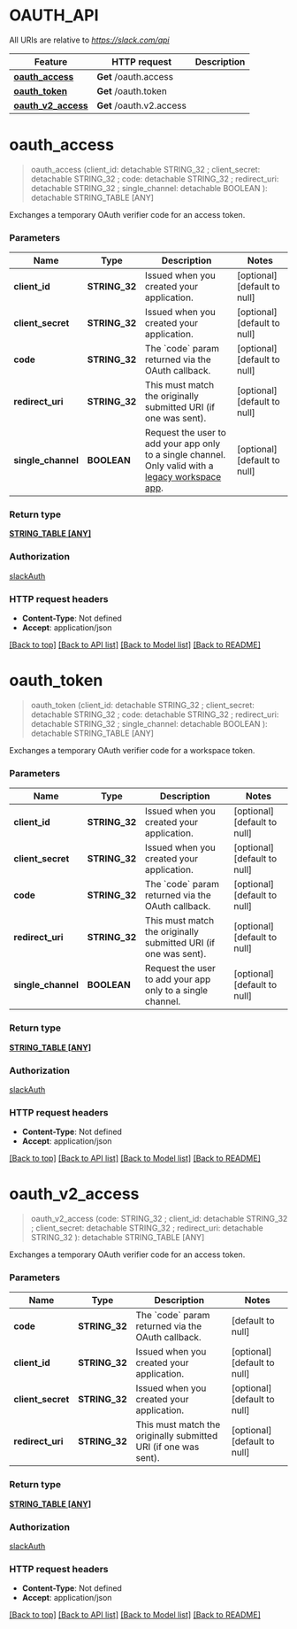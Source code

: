 # OAUTH_API

All URIs are relative to *https://slack.com/api*

Feature | HTTP request | Description
------------- | ------------- | -------------
[**oauth_access**](OAUTH_API.md#oauth_access) | **Get** /oauth.access | 
[**oauth_token**](OAUTH_API.md#oauth_token) | **Get** /oauth.token | 
[**oauth_v2_access**](OAUTH_API.md#oauth_v2_access) | **Get** /oauth.v2.access | 


# **oauth_access**
> oauth_access (client_id:  detachable STRING_32 ; client_secret:  detachable STRING_32 ; code:  detachable STRING_32 ; redirect_uri:  detachable STRING_32 ; single_channel:  detachable BOOLEAN ): detachable STRING_TABLE [ANY]
	



Exchanges a temporary OAuth verifier code for an access token.


### Parameters

Name | Type | Description  | Notes
------------- | ------------- | ------------- | -------------
 **client_id** | **STRING_32**| Issued when you created your application. | [optional] [default to null]
 **client_secret** | **STRING_32**| Issued when you created your application. | [optional] [default to null]
 **code** | **STRING_32**| The &#x60;code&#x60; param returned via the OAuth callback. | [optional] [default to null]
 **redirect_uri** | **STRING_32**| This must match the originally submitted URI (if one was sent). | [optional] [default to null]
 **single_channel** | **BOOLEAN**| Request the user to add your app only to a single channel. Only valid with a [legacy workspace app](https://api.slack.com/legacy-workspace-apps). | [optional] [default to null]

### Return type

[**STRING_TABLE [ANY]**](ANY.md)

### Authorization

[slackAuth](../README.md#slackAuth)

### HTTP request headers

 - **Content-Type**: Not defined
 - **Accept**: application/json

[[Back to top]](#) [[Back to API list]](../README.md#documentation-for-api-endpoints) [[Back to Model list]](../README.md#documentation-for-models) [[Back to README]](../README.md)

# **oauth_token**
> oauth_token (client_id:  detachable STRING_32 ; client_secret:  detachable STRING_32 ; code:  detachable STRING_32 ; redirect_uri:  detachable STRING_32 ; single_channel:  detachable BOOLEAN ): detachable STRING_TABLE [ANY]
	



Exchanges a temporary OAuth verifier code for a workspace token.


### Parameters

Name | Type | Description  | Notes
------------- | ------------- | ------------- | -------------
 **client_id** | **STRING_32**| Issued when you created your application. | [optional] [default to null]
 **client_secret** | **STRING_32**| Issued when you created your application. | [optional] [default to null]
 **code** | **STRING_32**| The &#x60;code&#x60; param returned via the OAuth callback. | [optional] [default to null]
 **redirect_uri** | **STRING_32**| This must match the originally submitted URI (if one was sent). | [optional] [default to null]
 **single_channel** | **BOOLEAN**| Request the user to add your app only to a single channel. | [optional] [default to null]

### Return type

[**STRING_TABLE [ANY]**](ANY.md)

### Authorization

[slackAuth](../README.md#slackAuth)

### HTTP request headers

 - **Content-Type**: Not defined
 - **Accept**: application/json

[[Back to top]](#) [[Back to API list]](../README.md#documentation-for-api-endpoints) [[Back to Model list]](../README.md#documentation-for-models) [[Back to README]](../README.md)

# **oauth_v2_access**
> oauth_v2_access (code: STRING_32 ; client_id:  detachable STRING_32 ; client_secret:  detachable STRING_32 ; redirect_uri:  detachable STRING_32 ): detachable STRING_TABLE [ANY]
	



Exchanges a temporary OAuth verifier code for an access token.


### Parameters

Name | Type | Description  | Notes
------------- | ------------- | ------------- | -------------
 **code** | **STRING_32**| The &#x60;code&#x60; param returned via the OAuth callback. | [default to null]
 **client_id** | **STRING_32**| Issued when you created your application. | [optional] [default to null]
 **client_secret** | **STRING_32**| Issued when you created your application. | [optional] [default to null]
 **redirect_uri** | **STRING_32**| This must match the originally submitted URI (if one was sent). | [optional] [default to null]

### Return type

[**STRING_TABLE [ANY]**](ANY.md)

### Authorization

[slackAuth](../README.md#slackAuth)

### HTTP request headers

 - **Content-Type**: Not defined
 - **Accept**: application/json

[[Back to top]](#) [[Back to API list]](../README.md#documentation-for-api-endpoints) [[Back to Model list]](../README.md#documentation-for-models) [[Back to README]](../README.md)

